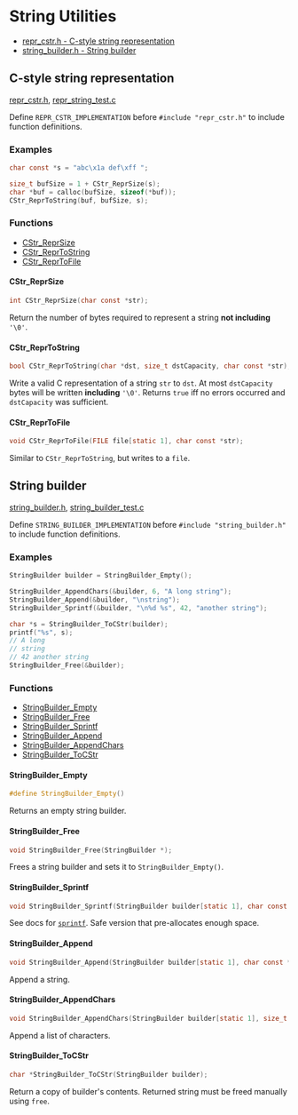 # String Utilities

 * [repr_cstr.h - C-style string representation](#c-style-string-representation)
 * [string_builder.h - String builder](#string-builder)

## C-style string representation

[repr_cstr.h](repr_cstr.h), [repr_string_test.c](repr_string_test.c)

Define `REPR_CSTR_IMPLEMENTATION` before `#include "repr_cstr.h"` to 
include function definitions.

### Examples

```c
char const *s = "abc\x1a def\xff ";

size_t bufSize = 1 + CStr_ReprSize(s);
char *buf = calloc(bufSize, sizeof(*buf));
CStr_ReprToString(buf, bufSize, s);
```

### Functions

* [CStr_ReprSize](#cstrreprsize)
* [CStr_ReprToString](#cstrreprtostring)
* [CStr_ReprToFile](#cstrreprtofile)

#### CStr_ReprSize
```c
int CStr_ReprSize(char const *str);
```
Return the number of bytes
required to represent a string **not including** `'\0'`.

#### CStr_ReprToString
```c
bool CStr_ReprToString(char *dst, size_t dstCapacity, char const *str);
```
Write a valid C representation of a string `str` to `dst`.
At most `dstCapacity` bytes will be written **including** `'\0'`.
Returns `true` iff no errors occurred and `dstCapacity` was sufficient.

#### CStr_ReprToFile
```c
void CStr_ReprToFile(FILE file[static 1], char const *str);
```
Similar to `CStr_ReprToString`, but writes to a `file`.

## String builder

[string_builder.h](string_builder.h), [string_builder_test.c](string_builder_test.c)

Define `STRING_BUILDER_IMPLEMENTATION` before `#include "string_builder.h"` to
include function definitions.

### Examples

```c
StringBuilder builder = StringBuilder_Empty();

StringBuilder_AppendChars(&builder, 6, "A long string");
StringBuilder_Append(&builder, "\nstring");
StringBuilder_Sprintf(&builder, "\n%d %s", 42, "another string");

char *s = StringBuilder_ToCStr(builder);
printf("%s", s);
// A long
// string
// 42 another string
StringBuilder_Free(&builder);
```

### Functions

* [StringBuilder_Empty](#stringbuilderempty)
* [StringBuilder_Free](#stringbuilderfree)
* [StringBuilder_Sprintf](#stringbuildersprintf)
* [StringBuilder_Append](#stringbuilderappend)
* [StringBuilder_AppendChars](#stringbuilderappendchars)
* [StringBuilder_ToCStr](#stringbuildertocstr)

#### StringBuilder_Empty
```c
#define StringBuilder_Empty()
```
Returns an empty string builder.

#### StringBuilder_Free
```c
void StringBuilder_Free(StringBuilder *);
```
Frees a string builder
and sets it to `StringBuilder_Empty()`.

#### StringBuilder_Sprintf
```c
void StringBuilder_Sprintf(StringBuilder builder[static 1], char const *format, ...);
```
See docs for [`sprintf`](https://linux.die.net/man/3/sprintf).
Safe version that pre-allocates enough space.

#### StringBuilder_Append
```c
void StringBuilder_Append(StringBuilder builder[static 1], char const *src);
```
Append a string.

#### StringBuilder_AppendChars
```c
void StringBuilder_AppendChars(StringBuilder builder[static 1], size_t count, char const src[static count]);
```
Append a list of characters.

#### StringBuilder_ToCStr
```c
char *StringBuilder_ToCStr(StringBuilder builder);
```
Return
a copy of builder's contents. Returned string must be freed manually
using `free`.
